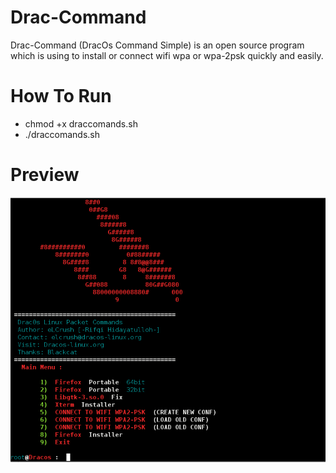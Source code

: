 # Drac-Command
Drac-Command (DracOs Command Simple) is an open source program which is using to install or  connect wifi wpa or wpa-2psk quickly and easily.

# How To Run
* chmod +x draccomands.sh
* ./draccomands.sh

# Preview
![Screenshot](prev.png)
